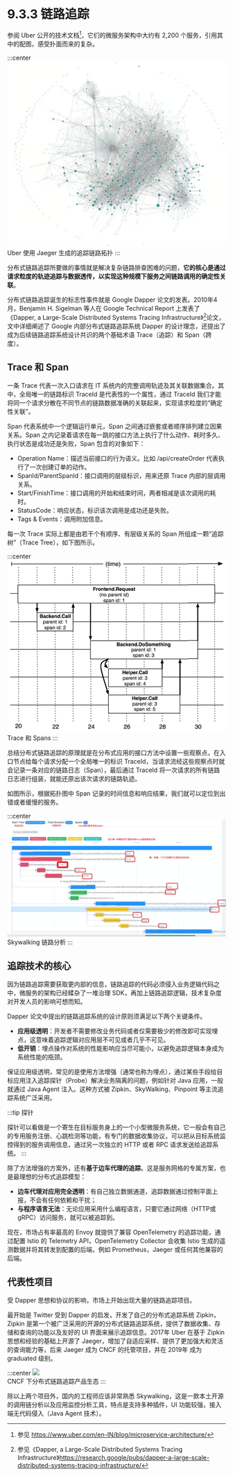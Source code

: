 # 9.3.3 链路追踪

参阅 Uber 公开的技术文档[^1]，它们的微服务架构中大约有 2,200 个服务，引用其中的配图，感受扑面而来的复杂。

:::center
  ![](../assets/uber-microservice.png)<br/>
  Uber 使用 Jaeger 生成的追踪链路拓扑
:::

分布式链路追踪所要做的事情就是解决复杂链路排查困难的问题，**它的核心是通过请求粒度的轨迹追踪与数据透传，以实现这种规模下服务之间链路调用的确定性关联**。

分布式链路追踪诞生的标志性事件就是 Google Dapper 论文的发表。2010年4月，Benjamin H. Sigelman 等人在 Google Technical Report 上发表了《Dapper, a Large-Scale Distributed Systems Tracing Infrastructure》[^2]论文，文中详细阐述了 Google 内部分布式链路追踪系统 Dapper 的设计理念，还提出了成为后续链路追踪系统设计共识的两个基础术语 Trace（追踪）和 Span（跨度）。

## Trace 和 Span

一条 Trace 代表一次入口请求在 IT 系统内的完整调用轨迹及其关联数据集合。其中，全局唯一的链路标识 TraceId 是代表性的一个属性，通过 TraceId 我们才能将同一个请求分散在不同节点的链路数据准确的关联起来，实现请求粒度的“确定性关联”。

Span 代表系统中一个逻辑运行单元，Span 之间通过嵌套或者顺序排列建立因果关系。Span 之内记录着请求在每一跳的接口方法上执行了什么动作、耗时多久、执行状态是成功还是失败，Span 包含的对象如下：

- Operation Name：描述当前接口的行为语义。比如 /api/createOrder 代表执行了一次创建订单的动作。
- SpanId/ParentSpanId：接口调用的层级标识，用来还原 Trace 内部的层调用关系。
- Start/FinishTime：接口调用的开始和结束时间，两者相减是该次调用的耗时。
- StatusCode：响应状态，标识该次调用是成功还是失败。
- Tags & Events：调用附加信息。

每一次 Trace 实际上都是由若干个有顺序、有层级关系的 Span 所组成一颗“追踪树”（Trace Tree），如下图所示。

:::center
  ![](../assets/Dapper-trace-span.png)<br/>
  Trace 和 Spans
:::

总结分布式链路追踪的原理就是在分布式应用的接口方法中设置一些观察点，在入口节点给每个请求分配一个全局唯一的标识 TraceId，当请求流经这些观察点时就会记录一条对应的链路日志（Span），最后通过 TraceId 将一次请求的所有链路日志进行组装，就能还原出该次请求的链路轨迹。

如图所示，根据拓扑图中 Span 记录的时间信息和响应结果，我们就可以定位到出错或者缓慢的服务。

:::center
  ![](../assets/skywalking-ui.jpeg)<br/>
  Skywalking 链路分析
:::

## 追踪技术的核心

因为链路追踪需要获取更内部的信息，链路追踪的代码必须侵入业务逻辑代码之中，微服务的架构已经糅杂了一堆治理 SDK，再加上链路追踪逻辑，技术复杂度对开发人员的影响可想而知。

Dapper 论文中提出的链路追踪系统的设计原则须满足以下两个关键条件。

- **应用级透明**：开发者不需要修改业务代码或者仅需要极少的修改即可实现埋点，这意味着追踪逻辑对应用层不可见或者几乎不可见。
- **低开销**：埋点操作对系统的性能影响应当尽可能小，以避免追踪逻辑本身成为系统性能的瓶颈。

保证应用级透明，常见的是使用方法增强（通常也称为埋点），通过某些手段给目标应用注入追踪探针（Probe）解决业务隔离的问题，例如针对 Java 应用，一般就通过 Java Agent 注入。这种方式被 Zipkin、SkyWalking、Pinpoint 等主流追踪系统广泛采用。

:::tip 探针

探针可以看做是一个寄生在目标服务身上的一个小型微服务系统，它一般会有自己的专用服务注册、心跳检测等功能，有专门的数据收集协议，可以把从目标系统监控得到的服务调用信息，通过另一次独立的 HTTP 或者 RPC 请求发送给追踪系统。
:::


除了方法增强的方案外，还有**基于边车代理的追踪**。这是服务网格的专属方案，也是最理想的分布式追踪模型：
- **边车代理对应用完全透明**：有自己独立数据通道，追踪数据通过控制平面上报，不会有任何依赖和干扰；
- **与程序语言无法**：无论应用采用什么编程语言，只要它通过网络（HTTP或 gRPC）访问服务，就可以被追踪到。

现在，市场占有率最高的 Envoy 就提供了兼容 OpenTelemetry 的追踪功能，通过配置 Istio 的 Telemetry API，OpenTelemetry Collector 会收集 Istio 生成的遥测数据并将其转发到配置的后端，例如 Prometheus，Jaeger 或任何其他兼容的后端。

## 代表性项目

受 Dapper 思想和协议的影响，市场上开始出现大量的链路追踪项目。

最开始是 Twitter 受到 Dapper 的启发，开发了自己的分布式追踪系统 Zipkin，Zipkin 是第一个被广泛采用的开源的分布式链路追踪系统，提供了数据收集、存储和查询的功能以及友好的 UI 界面来展示追踪信息。2017年 Uber 在基于 Zipkin 思想和经验的基础上开源了 Jaeger，增加了自适应采样、提供了更加强大和灵活的查询能力等，后来 Jaeger 成为 CNCF 的托管项目，并在 2019年 成为 graduated 级别。

:::center
  ![](../assets/tracing.png)<br/>
  CNCF 下分布式链路追踪产品生态
:::

除以上两个项目外，国内的工程师应该非常熟悉 Skywalking，这是一款本土开源的调用链分析以及应用监控分析工具，特点是支持多种插件，UI 功能较强，接入端无代码侵入（Java Agent 技术）。

[^1]: 参见 https://www.uber.com/en-IN/blog/microservice-architecture/
[^2]: 参见《Dapper, a Large-Scale Distributed Systems Tracing Infrastructure》https://research.google/pubs/dapper-a-large-scale-distributed-systems-tracing-infrastructure/

[^3]: 参见 https://logz.io/gap/devops-pulse-2022/
